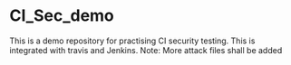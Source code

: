 # CI_Sec_demo
This is a demo repository for practising CI security testing.
This is integrated with travis and Jenkins.
Note: More attack files shall be added

